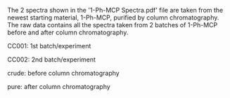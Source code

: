The 2 spectra shown in the '1-Ph-MCP Spectra.pdf' file are taken from the newest starting material, 1-Ph-MCP, purified by column chromatography. The raw data contains all the spectra taken from 2 batches of 1-Ph-MCP before and after column chromatography. 

CC001: 1st batch/experiment

CC002: 2nd batch/experiment

crude: before column chromatography

pure: after column chromatography

